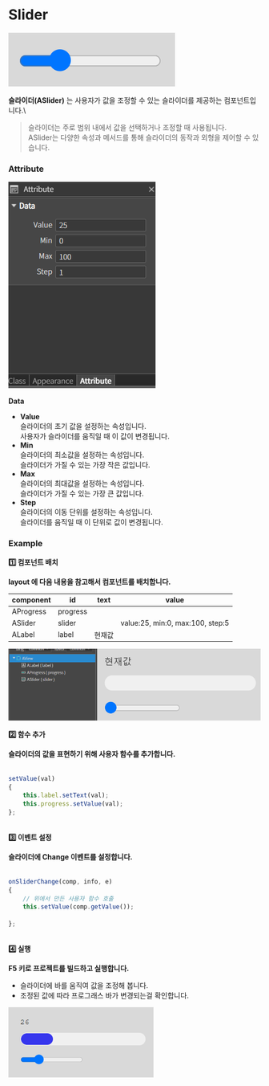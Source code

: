 # Slider

![](../../.gitbook/assets/slider.png)

**슬라이더(ASlider)** 는 사용자가 값을 조정할 수 있는 슬라이더를 제공하는 컴포넌트입니다.\


> 슬라이더는 주로 범위 내에서 값을 선택하거나 조정할 때 사용됩니다.\
> ASlider는 다양한 속성과 메서드를 통해 슬라이더의 동작과 외형을 제어할 수 있습니다.

### Attribute

![](../../.gitbook/assets/slider_Attribute.png)

**Data**

* **Value**\
  슬라이더의 초기 값을 설정하는 속성입니다.\
  사용자가 슬라이더를 움직일 때 이 값이 변경됩니다.
* **Min**\
  슬라이더의 최소값을 설정하는 속성입니다.\
  슬라이더가 가질 수 있는 가장 작은 값입니다.
* **Max**\
  슬라이더의 최대값을 설정하는 속성입니다.\
  슬라이더가 가질 수 있는 가장 큰 값입니다.
* **Step**\
  슬라이더의 이동 단위를 설정하는 속성입니다.\
  슬라이더를 움직일 때 이 단위로 값이 변경됩니다.

### Example

**1️⃣ 컴포넌트 배치**

**layout 에 다음 내용을 참고해서 컴포넌트를 배치합니다.**

| component | id       | text | value                            |
| --------- | -------- | ---- | -------------------------------- |
| AProgress | progress |      |                                  |
| ASlider   | slider   |      | value:25, min:0, max:100, step:5 |
| ALabel    | label    | 현재값  |                                  |

![](../../.gitbook/assets/slider_ex.png)

**2️⃣ 함수 추가**

**슬라이더의 값을 표현하기 위해 사용자 함수를 추가합니다.**

```javascript

setValue(val) 
{          
    this.label.setText(val); 
    this.progress.setValue(val); 
};  
 
```

**3️⃣ 이벤트 설정**

**슬라이더에 Change 이벤트를 설정합니다.**

```javascript
 
onSliderChange(comp, info, e) 
{ 
    // 위에서 만든 사용자 함수 호출 
    this.setValue(comp.getValue());     
 
}; 
 
```

**4️⃣ 실행**

**F5 키로 프로젝트를 빌드하고 실행합니다.**

* 슬라이더에 바를 움직여 값을 조정해 봅니다.
* 조정된 값에 따라 프로그래스 바가 변경되는걸 확인합니다.

![](../../.gitbook/assets/slider_ex_result.png)

